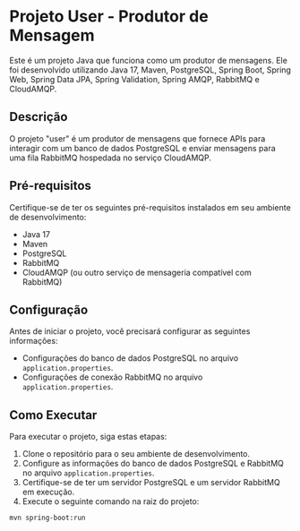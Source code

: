 # Projeto User - Produtor de Mensagem

Este é um projeto Java que funciona como um produtor de mensagens. Ele foi desenvolvido utilizando Java 17, Maven, PostgreSQL, Spring Boot, Spring Web, Spring Data JPA, Spring Validation, Spring AMQP, RabbitMQ e CloudAMQP.

## Descrição

O projeto "user" é um produtor de mensagens que fornece APIs para interagir com um banco de dados PostgreSQL e enviar mensagens para uma fila RabbitMQ hospedada no serviço CloudAMQP.

## Pré-requisitos

Certifique-se de ter os seguintes pré-requisitos instalados em seu ambiente de desenvolvimento:

- Java 17
- Maven
- PostgreSQL
- RabbitMQ
- CloudAMQP (ou outro serviço de mensageria compatível com RabbitMQ)

## Configuração

Antes de iniciar o projeto, você precisará configurar as seguintes informações:

- Configurações do banco de dados PostgreSQL no arquivo `application.properties`.
- Configurações de conexão RabbitMQ no arquivo `application.properties`.

## Como Executar

Para executar o projeto, siga estas etapas:

1. Clone o repositório para o seu ambiente de desenvolvimento.
2. Configure as informações do banco de dados PostgreSQL e RabbitMQ no arquivo `application.properties`.
3. Certifique-se de ter um servidor PostgreSQL e um servidor RabbitMQ em execução.
4. Execute o seguinte comando na raiz do projeto:

```bash
mvn spring-boot:run
